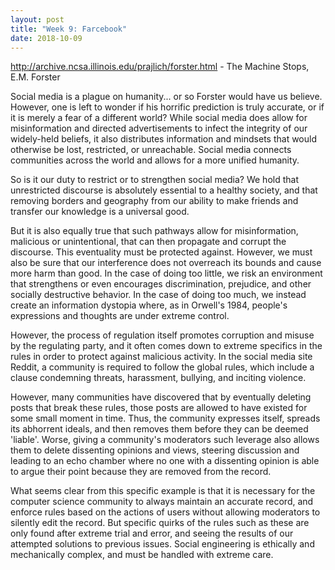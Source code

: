 ```yaml
---
layout: post
title: "Week 9: Farcebook"
date: 2018-10-09
---
```


http://archive.ncsa.illinois.edu/prajlich/forster.html - The Machine Stops, E.M. Forster

Social media is a plague on humanity... or so Forster would have us believe. However, one is left to wonder if his horrific prediction is truly accurate, or if it is merely a fear of a different world? While social media does allow for misinformation and directed advertisements to infect the integrity of our widely-held beliefs, it also distributes information and mindsets that would otherwise be lost, restricted, or unreachable. Social media connects communities across the world and allows for a more unified humanity.

So is it our duty to restrict or to strengthen social media? We hold that unrestricted discourse is absolutely essential to a healthy society, and that removing borders and geography from our ability to make friends and transfer our knowledge is a universal good.

But it is also equally true that such pathways allow for misinformation, malicious or unintentional, that can then propagate and corrupt the discourse. This eventuality must be protected against. However, we must also be sure that our interference does not overreach its bounds and cause more harm than good. In the case of doing too little, we risk an environment that strengthens or even encourages discrimination, prejudice, and other socially destructive behavior. In the case of doing too much, we instead create an information dystopia where, as in Orwell's 1984, people's expressions and thoughts are under extreme control.

However, the process of regulation itself promotes corruption and misuse by the regulating party, and it often comes down to extreme specifics in the rules in order to protect against malicious activity. In the social media site Reddit, a community is required to follow the global rules, which include a clause condemning threats, harassment, bullying, and inciting violence.

However, many communities have discovered that by eventually deleting posts that break these rules, those posts are allowed to have existed for some small moment in time. Thus, the community expresses itself, spreads its abhorrent ideals, and then removes them before they can be deemed 'liable'. Worse, giving a community's moderators such leverage also allows them to delete dissenting opinions and views, steering discussion and leading to an echo chamber where no one with a dissenting opinion is able to argue their point because they are removed from the record.

What seems clear from this specific example is that it is necessary for the computer science community to always maintain an accurate record, and enforce rules based on the actions of users without allowing moderators to silently edit the record. But specific quirks of the rules such as these are only found after extreme trial and error, and seeing the results of our attempted solutions to previous issues. Social engineering is ethically and mechanically complex, and must be handled with extreme care.
